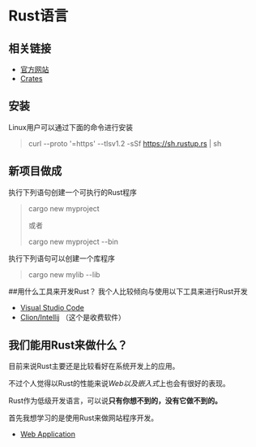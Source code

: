 # Rust语言

## 相关链接
- [官方网站](https://www.rust-lang.org)
- [Crates](https://crates.io/)

## 安装
Linux用户可以通过下面的命令进行安装
> curl --proto '=https' --tlsv1.2 -sSf https://sh.rustup.rs | sh

## 新项目做成
执行下列语句创建一个可执行的Rust程序
> cargo new myproject
> 
> 或者
> 
> cargo new myproject --bin

执行下列语句可以创建一个库程序
> cargo new mylib --lib

##用什么工具来开发Rust？
我个人比较倾向与使用以下工具来进行Rust开发
- [Visual Studio Code](https://code.visualstudio.com/)
- [Clion/Intellij](https://www.jetbrains.com/)
（这个是收费软件）
  
## 我们能用Rust来做什么？
目前来说Rust主要还是比较看好在系统开发上的应用。

不过个人觉得以Rust的性能来说*Web以及嵌入式*上也会有很好的表现。

Rust作为低级开发语言，可以说**只有你想不到的，没有它做不到的。**

首先我想学习的是使用Rust来做网站程序开发。

- [Web Application](web/README.zh_cn.md)

  

